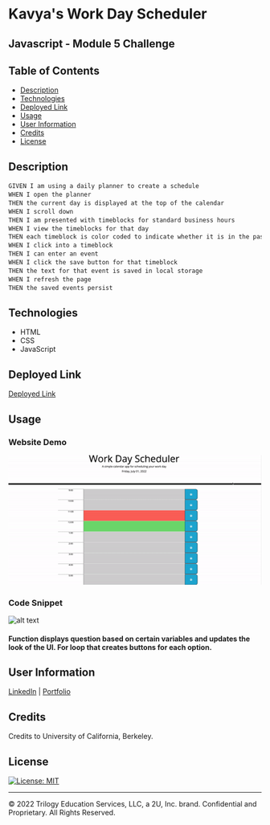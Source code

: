 # Kavya's Work Day Scheduler

## Javascript - Module 5 Challenge

## Table of Contents

- [Description](#description)
- [Technologies](#technologies)
- [Deployed Link](#link)
- [Usage](#usage)
- [User Information](#userinformation)
- [Credits](#credits)
- [License](#license)

## Description

```md
GIVEN I am using a daily planner to create a schedule
WHEN I open the planner
THEN the current day is displayed at the top of the calendar
WHEN I scroll down
THEN I am presented with timeblocks for standard business hours
WHEN I view the timeblocks for that day
THEN each timeblock is color coded to indicate whether it is in the past, present, or future
WHEN I click into a timeblock
THEN I can enter an event
WHEN I click the save button for that timeblock
THEN the text for that event is saved in local storage
WHEN I refresh the page
THEN the saved events persist
```

## Technologies

- HTML
- CSS
- JavaScript

## Deployed Link

[Deployed Link](https://smandla.github.io/javascript_timedquiz/)

## Usage

### Website Demo

![alt text](assets/images/demo.gif)

### Code Snippet

![alt text](assets/images/codesnippet.png)

#### Function displays question based on certain variables and updates the look of the UI. For loop that creates buttons for each option.

## User Information

[LinkedIn](https://www.linkedin.com/in/srikavya-mandla/) |
[Portfolio](https://smandla.github.io/kavya_professionalportfolio/)

## Credits

Credits to University of California, Berkeley.

## License

[![License: MIT](https://img.shields.io/badge/License-MIT-yellow.svg)](https://opensource.org/licenses/MIT)

---

© 2022 Trilogy Education Services, LLC, a 2U, Inc. brand. Confidential and Proprietary. All Rights Reserved.
